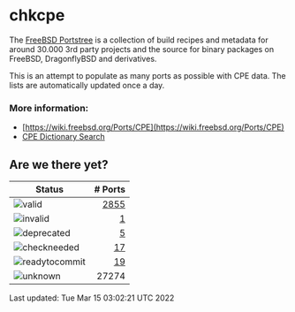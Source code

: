 # chkcpe

The [FreeBSD Portstree](https://cgit.freebsd.org/ports) is a collection of build recipes
and metadata for around 30.000 3rd party projects and the source for binary packages on
FreeBSD, DragonflyBSD and derivatives.

This is an attempt to populate as many ports as possible with CPE data. The lists are
automatically updated once a day.

### More information:
* [https://wiki.freebsd.org/Ports/CPE](https://wiki.freebsd.org/Ports/CPE)
* [CPE Dictionary Search](http://web.nvd.nist.gov/view/cpe/search)


## Are we there yet?

| Status                                                              | # Ports                                                                |
| --------------------------------------------------------------------| ---------------------------------------------------------------------: |
| ![valid](https://img.shields.io/badge/valid-brightgreen)            | [2855](https://github.com/decke/chkcpe/wiki/valid)                 |
| ![invalid](https://img.shields.io/badge/invalid-red)                | [1](https://github.com/decke/chkcpe/wiki/invalid)             |
| ![deprecated](https://img.shields.io/badge/deprecated-red)          | [5](https://github.com/decke/chkcpe/wiki/deprecated)       |
| ![checkneeded](https://img.shields.io/badge/checkneeded-orange)     | [17](https://github.com/decke/chkcpe/wiki/checkneeded)     |
| ![readytocommit](https://img.shields.io/badge/readytocommit-orange) | [19](https://github.com/decke/chkcpe/wiki/readytocommit) |
| ![unknown](https://img.shields.io/badge/unknown-grey)               | 27274 | |

Last updated: Tue Mar 15 03:02:21 UTC 2022
